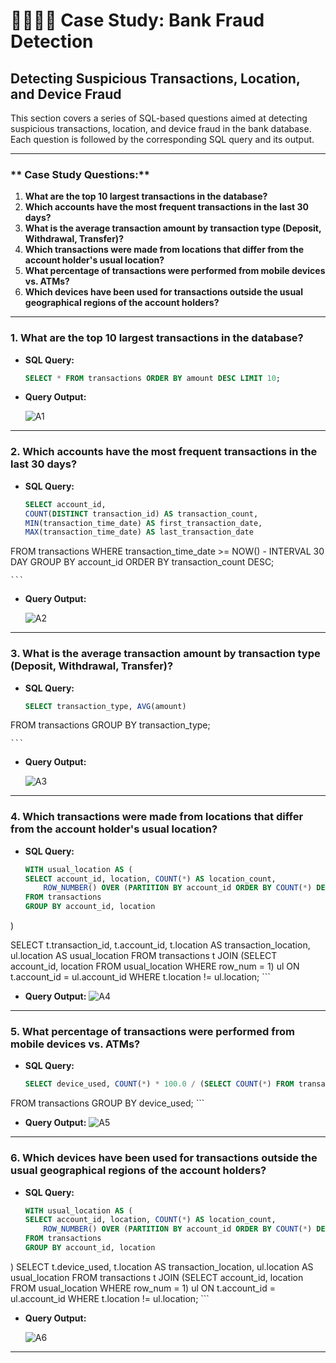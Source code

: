 # 🧑‍💻👩‍💻 Case Study: Bank Fraud Detection

## Detecting Suspicious Transactions, Location, and Device Fraud

This section covers a series of SQL-based questions aimed at detecting suspicious transactions, location, and device fraud in the bank database. Each question is followed by the corresponding SQL query and its output.

---

### ** Case Study Questions:**
1. **What are the top 10 largest transactions in the database?**
2. **Which accounts have the most frequent transactions in the last 30 days?**
3. **What is the average transaction amount by transaction type (Deposit, Withdrawal, Transfer)?**
4. **Which transactions were made from locations that differ from the account holder's usual location?**
5. **What percentage of transactions were performed from mobile devices vs. ATMs?**
6. **Which devices have been used for transactions outside the usual geographical regions of the account holders?**

---

### **1. What are the top 10 largest transactions in the database?**

- **SQL Query:**

    ```sql
    SELECT * FROM transactions ORDER BY amount DESC LIMIT 10;
    ```

- **Query Output:**

  ![A1](https://github.com/user-attachments/assets/84c04aae-c759-481f-8a91-8f2b650b1e77)

---

### **2. Which accounts have the most frequent transactions in the last 30 days?**

- **SQL Query:**

    ```sql
    SELECT account_id, 
    COUNT(DISTINCT transaction_id) AS transaction_count, 
    MIN(transaction_time_date) AS first_transaction_date,
    MAX(transaction_time_date) AS last_transaction_date
FROM transactions
WHERE transaction_time_date >= NOW() - INTERVAL 30 DAY
GROUP BY account_id
ORDER BY transaction_count DESC;

    ```

- **Query Output:**

   ![A2](https://github.com/user-attachments/assets/33d27d3f-b38d-4f4e-adbc-5d6438add39e)


---

### **3. What is the average transaction amount by transaction type (Deposit, Withdrawal, Transfer)?**

- **SQL Query:**

    ```sql
    SELECT transaction_type, AVG(amount) 
FROM transactions 
GROUP BY transaction_type;

    ```

- **Query Output:**

   ![A3](https://github.com/user-attachments/assets/a13a52e2-85cf-4cf8-ae1d-03270c3d27cc)


---

### **4. Which transactions were made from locations that differ from the account holder's usual location?**

- **SQL Query:**

    ```sql
    WITH usual_location AS (
    SELECT account_id, location, COUNT(*) AS location_count,
        ROW_NUMBER() OVER (PARTITION BY account_id ORDER BY COUNT(*) DESC) AS row_num
    FROM transactions
    GROUP BY account_id, location
)

SELECT t.transaction_id, t.account_id, t.location AS transaction_location, ul.location AS usual_location
FROM transactions t
JOIN 
    (SELECT account_id, location 
     FROM usual_location
     WHERE row_num = 1) ul 
     ON t.account_id = ul.account_id
WHERE t.location != ul.location;
    ```

- **Query Output:**
![A4](https://github.com/user-attachments/assets/c31aea10-40f3-434c-b683-01724cb8dfc4)


---

### **5. What percentage of transactions were performed from mobile devices vs. ATMs?**

- **SQL Query:**

    ```sql
    SELECT device_used, COUNT(*) * 100.0 / (SELECT COUNT(*) FROM transactions) AS percentage 
FROM transactions 
GROUP BY device_used;
    ```

- **Query Output:**
![A5](https://github.com/user-attachments/assets/430892d9-7b41-4afb-bee5-5cd88cda1144)


---

### **6. Which devices have been used for transactions outside the usual geographical regions of the account holders?**

- **SQL Query:**

    ```sql
    WITH usual_location AS (
    SELECT account_id, location, COUNT(*) AS location_count,
        ROW_NUMBER() OVER (PARTITION BY account_id ORDER BY COUNT(*) DESC) AS row_num
    FROM transactions
    GROUP BY account_id, location
)
SELECT t.device_used, t.location AS transaction_location, ul.location AS usual_location
FROM transactions t
JOIN 
    (SELECT account_id, location 
     FROM usual_location
     WHERE row_num = 1) ul 
     ON t.account_id = ul.account_id
WHERE t.location != ul.location;
    ```

- **Query Output:**

    ![A6](https://github.com/user-attachments/assets/ed8904c0-23bc-4309-8456-ad5494496275)


---

